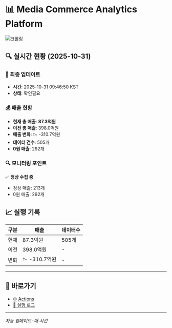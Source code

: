 # 📊 Media Commerce Analytics Platform

![크롤링](https://img.shields.io/badge/크롤링-확인필요-orange)

## 🔍 실시간 현황 (2025-10-31)

### 📍 최종 업데이트
- **시간**: 2025-10-31 09:46:50 KST
- **상태**: 확인필요

### 💰 매출 현황
- **현재 총 매출**: **87.3억원**
- **이전 총 매출**: 398.0억원
- **매출 변화**: 📉 -310.7억원
- **데이터 건수**: 505개
- **0원 매출**: 292개

### 🔍 모니터링 포인트

✅ **정상 수집 중**
- 정상 매출: 213개
- 0원 매출: 292개


## 📈 실행 기록

| 구분 | 매출 | 데이터수 |
|------|------|----------|
| 현재 | 87.3억원 | 505개 |
| 이전 | 398.0억원 | - |
| 변화 | 📉 -310.7억원 | - |

---

## 🔗 바로가기

- [⚙️ Actions](../../actions)
- [📝 실행 로그](../../actions/workflows/daily_scraping.yml)

---

*자동 업데이트: 매 시간*
